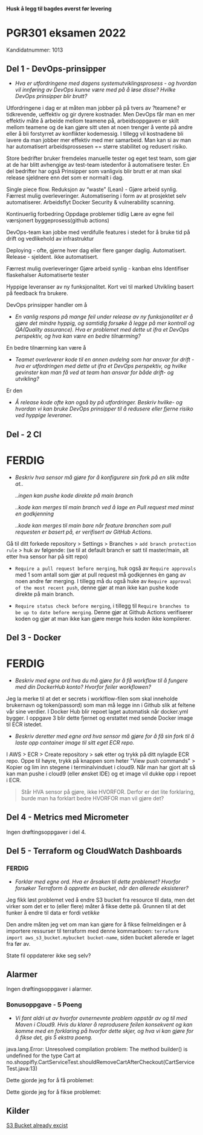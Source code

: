 #### Husk å legg til bagdes øverst før levering

# PGR301 eksamen 2022
Kandidatnummer: 1013

## Del 1 - DevOps-prinsipper
- *Hva er utfordringene med dagens systemutviklingsprosess - og hvordan vil innføring av DevOps kunne være med på å løse disse? Hvilke DevOps prinsipper blir brutt?*

Utfordringene i dag er at måten man jobber på på tvers av ?teamene? er tidkrevende, ueffektiv og gir dyrere kostnader.
Men DevOps får man en mer effektiv måte å arbeide mellom teamene på, arbeidsoppgaven er skilt mellom teamene og de kan gjøre sitt uten at noen trenger å vente på andre eller å bli forstyrret av konflikter kodemessig. 
I tillegg vil kostnadene bli lavere da man jobber mer effektiv med mer samarbeid. Man kan si av man har automatisert arbeidsprossesen == større stabilitet og redusert risiko.

Store bedrifter bruker fremdeles manuelle tester og eget test team, som gjør at de har blitt avhengige av test-team istedenfor å automatisere tester.
En del bedrifter har også 
Prinsipper som vanligvis blir brutt er at man skal release sjeldnere enn det som er normalt i dag.

Single piece flow. 
Reduksjon av “waste” (Lean) - 
Gjøre arbeid synlig. 
Færrest mulig overleveringer.
Automatisering i form av at prosjektet selv automatiserer. 
Arbeidsflyt
Docker Security & vulnerability scanning.

Kontinuerlig forbedring
Oppdage problemer tidlig
Lære av egne feil
værsjonert byggeprosess(github actions)

DevOps-team kan jobbe med verdifulle features
i stedet for å bruke tid på drift og vedlikehold av
infrastruktur

Deploying - ofte, gjerne hver dag eller flere ganger daglig. Automatisert.
Release - sjeldent. ikke automatisert.

Færrest mulig overleveringer
Gjøre arbeid synlig - kanban elns
Identifiser flaskehalser
Automatiserte tester

Hyppige leveranser av ny funksjonalitet.
Kort vei til marked
Utvikling basert på feedback fra brukere.


DevOps prinsipper handler om å

- *En vanlig respons på mange feil under release av ny funksjonalitet er å gjøre det mindre hyppig, og samtidig forsøke å legge på mer kontroll og QA(Quality assurance). Hva er problemet med dette ut ifra et DevOps perspektiv, og hva kan være en bedre tilnærming?*

En bedre tilnærming kan være å


- *Teamet overleverer kode til en annen avdelng som har ansvar for drift - hva er utfordringen med dette ut ifra et DevOps perspektiv, og hvilke gevinster kan man få ved at team han ansvar for både drift- og utvikling?*

Er den 


- *Å release kode ofte kan også by på utfordringer. Beskriv hvilke- og hvordan vi kan bruke DevOps prinsipper til å redusere eller fjerne risiko ved hyppige leveraner.*





## Del - 2 CI
# FERDIG
- *Beskriv hva sensor må gjøre for å konfigurere sin fork på en slik måte at..*

    *..ingen kan pushe kode direkte på main branch*
    
    *..kode kan merges til main branch ved å lage en Pull request med minst en godkjenning*
    
    *..kode kan merges til main bare når feature branchen som pull requesten er basert på, er verifisert av GitHub Actions.*

Gå til ditt forkede repository > Settings > Branches > `add branch protection rule` > huk av følgende: (se til at default branch er satt til master/main, alt etter hva sensor har på sitt repo)

- `Require a pull request before merging`, huk også av `Require approvals` med 1 som antall som gjør at pull request må godkjennes èn gang av noen andre før merging. I tillegg må du også huke av `Require approval of the most recent push`, denne gjør at man ikke kan pushe kode direkte på main branch.

- `Require status check before merging`, i tillegg til `Require branches to be up to date before merging`. Denne gjør at Github Actions verifiserer koden og gjør at man ikke kan gjøre merge hvis koden ikke kompilerer.


## Del 3 - Docker
# FERDIG
- *Beskriv med egne ord hva du må gjøre for å få workflow til å fungere med din DockerHub konto? Hvorfor feiler workflowen?* 

Jeg la merke til at det er secrets i worklflow-filen som skal inneholde brukernavn og token(passord) som man må legge inn i Github slik at feltene vår sine verdier. 
I Docker Hub blir repoet laget automatisk når docker.yml bygger. I oppgave 3 blir dette fjernet og erstattet med sende Docker image til ECR istedet.

- *Beskriv deretter med egne ord hva sensor må gjøre for å få sin fork til å laste opp container image til sitt eget ECR repo.*

I AWS > ECR > Create repository > søk etter og trykk på ditt nylagde ECR repo. Oppe til høyre, trykk på knappen som heter "View push commands" > Kopier og lim inn stegene i terminalvinduet i cloud9. Når man har gjort alt så kan man pushe i cloud9 (eller ønsket IDE) og et image vil dukke opp i repoet i ECR.

> Står HVA sensor på gjøre, ikke HVORFOR. Derfor er det lite forklaring, burde man ha forklart bedre HVORFOR man vil gjøre det?


## Del 4 - Metrics med Micrometer
Ingen drøftingsoppgaver i del 4.


## Del 5 - Terraform og CloudWatch Dashboards
### FERDIG
- *Forklar med egne ord. Hva er årsaken til dette problemet? Hvorfor forsøker Terraform å opprette en bucket, når den allerede eksisterer?*

Jeg fikk løst problemet ved å endre S3 bucket fra resource til data, men det virker som det er to (eller flere) måter å fikse dette på. 
Grunnen til at det funker å endre til data er fordi *vetikke* 

Den andre måten jeg vet om man kan gjøre for å fikse feilmeldingen er å importere ressurser til terraform med denne kommanboen: `terraform import aws_s3_bucket.mybucket bucket-name`, siden bucket allerede er laget fra før av.


State fil oppdaterer ikke seg selv?


## Alarmer
Ingen drøftingsoppgaver i alarmer.


### Bonusoppgave - 5 Poeng
- *Vi fant aldri ut av hvorfor ovnernevnte problem oppstår av og til med Maven i Cloud9. Hvis du klarer å reprodusere feilen konsekvent og kan komme med en forklaring på hvorfor dette skjer, og hva vi kan gjøre for å fikse det, gis 5 ekstra poeng.*

java.lang.Error:
Unresolved compilation problem:
The method builder() is undefined for the type Cart
at no.shoppifly.CartServiceTest.shouldRemoveCartAfterCheckout(CartServiceTest.java:13)

Dette gjorde jeg for å få problemet:

Dette gjorde jeg for å fikse problemet:


## Kilder
[S3 Bucket already excist](https://github.com/hashicorp/terraform-provider-aws/issues/423#issuecomment-510072042)

























